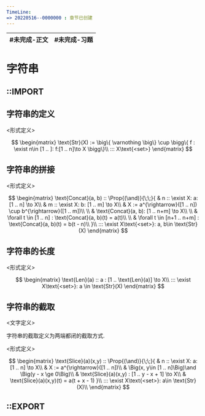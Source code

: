 ```yaml
---
TimeLine: 
=> 20220516--0000000 : 章节已创建
---
```

| #未完成-正文 | #未完成-习题 |
| ------------ | ------------ |


# 字符串

## ::IMPORT



## 字符串的定义

\<形式定义\>

$$
\begin{matrix}
\text{Str}(X) := 
    \big\{
        \varnothing 
    \big\}
    \cup
    \bigg\{
        f : \exist n\in [1 .. ]: f:[1 .. n]\to X
    \bigg\}\\
::: X\text{<set>}
\end{matrix}
$$

## 字符串的拼接

\<形式定义\>

$$
\begin{matrix}
\text{Concat}(a, b) :: \Prop{(\and)}{\;\;}{
    & n :: \exist X: a: [1 .. n] \to X\\
    & m :: \exist X: b: [1 .. m] \to X\\
    & X := a^{\rightarrow}([1 .. n]) \cup b^{\rightarrow}([1 .. m])\\
    \\
    & \text{Concat}(a, b): [1 .. n+m] \to X\\
    \\
    & \forall t \in [1 .. n] : \text{Concat}(a, b)(t) = a(t)\\
    \\
    & \forall t \in [n+1 .. n+m] : \text{Concat}(a, b)(t) = b(t - n)\\
}\\
::: \exist X\text{<set>}: a, b\in \text{Str}(X)
\end{matrix}
$$

## 字符串的长度

\<形式定义\>

$$
\begin{matrix}
\text{Len}(a) :: a : [1 .. \text{Len}(a)] \to X\\
::: \exist X\text{<set>}: a \in \text{Str}(X)
\end{matrix}
$$

## 字符串的截取

\<文字定义\>

字符串的截取定义为两端都闭的截取方式. 

\<形式定义\>

$$
\begin{matrix}
\text{Slice}(a)(x,y) :: \Prop{(\and)}{\;\;}{
    & n :: \exist X: a: [1 .. n] \to X\\
    & X := a^{\rightarrow}([1 .. n])\\
    & \Big(x, y\in [1 .. n]\Big)\and \Big(y - x \ge 0\Big)\\
    & \text{Slice}(a)(x,y) : [1 .. y - x + 1] \to X\\
    & \text{Slice}(a)(x,y)(t) = a(t + x - 1)
}\\
::: \exist X\text{<set>}: a\in \text{Str}(X)\\
\end{matrix}
$$

## ::EXPORT

